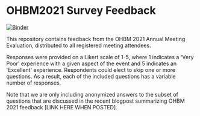 # OHBM2021 Survey Feedback

[![Binder](https://mybinder.org/badge_logo.svg)](https://mybinder.org/v2/gh/emdupre/ohbm2021-survey-feedback/HEAD?filepath=content%2Findex.md)

This repository contains feedback from the OHBM 2021 Annual Meeting Evaluation,
distributed to all registered meeting attendees.

Responses were provided on a Likert scale of 1-5,
where 1 indicates a 'Very Poor' experience with a given aspect of the event and 5 indicates an 'Excellent' experience.
Respondents could elect to skip one or more questions.
As a result, each of the included questions has a variable number of responses.

Note that we are only including anonymized answers to the subset of questions that are discussed in the
recent blogpost summarizing OHBM 2021 feedback [LINK HERE WHEN POSTED].
